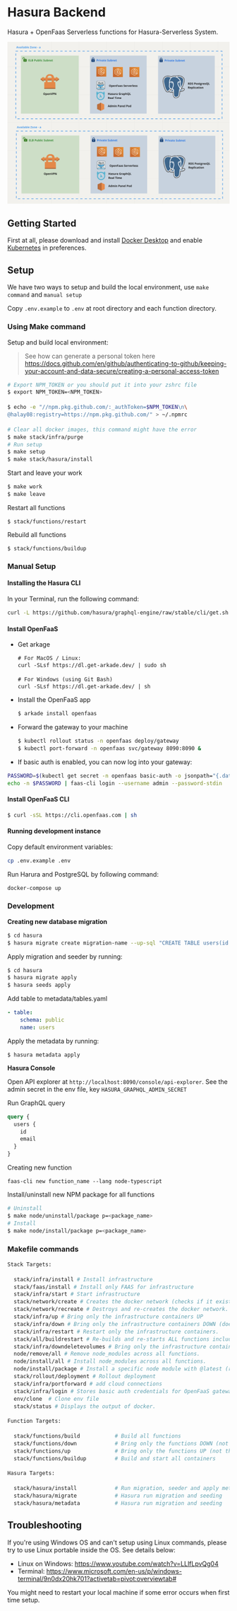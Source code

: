 # Hasura Backend

Hasura + OpenFaas Serverless functions for Hasura-Serverless System.

![Hasura Backend Architecture](architecture.png)

## Getting Started

First at all, please download and install [Docker Desktop](https://docs.docker.com/engine/install/) and enable [Kubernetes](https://andrewlock.net/running-kubernetes-and-the-dashboard-with-docker-desktop/) in preferences.

## Setup

We have two ways to setup and build the local environment, use `make command` and `manual setup`

Copy `.env.example` to `.env` at root directory and each function directory.

### Using Make command

Setup and build local environment:

> See how can generate a personal token here https://docs.github.com/en/github/authenticating-to-github/keeping-your-account-and-data-secure/creating-a-personal-access-token

```sh
# Export NPM_TOKEN or you should put it into your zshrc file
$ export NPM_TOKEN=<NPM_TOKEN>

$ echo -e "//npm.pkg.github.com/:_authToken=$NPM_TOKEN\n\
@halay08:registry=https://npm.pkg.github.com/" > ~/.npmrc

# Clear all docker images, this command might have the error
$ make stack/infra/purge
# Run setup
$ make setup
$ make stack/hasura/install
```

Start and leave your work
```sh
$ make work
$ make leave
```

Restart all functions
```
$ stack/functions/restart
```

Rebuild all functions
```
$ stack/functions/buildup
```

### Manual Setup

#### Installing the Hasura CLI

In your Terminal, run the following command:

```bash
curl -L https://github.com/hasura/graphql-engine/raw/stable/cli/get.sh | bash
```

#### Install OpenFaaS

- Get arkage

  ```
  # For MacOS / Linux:
  curl -SLsf https://dl.get-arkade.dev/ | sudo sh

  # For Windows (using Git Bash)
  curl -SLsf https://dl.get-arkade.dev/ | sh
  ```

- Install the OpenFaaS app

  ```sh
  $ arkade install openfaas
  ```

- Forward the gateway to your machine

  ```sh
  $ kubectl rollout status -n openfaas deploy/gateway
  $ kubectl port-forward -n openfaas svc/gateway 8090:8090 &
  ```

- If basic auth is enabled, you can now log into your gateway:
```sh
PASSWORD=$(kubectl get secret -n openfaas basic-auth -o jsonpath="{.data.basic-auth-password}" | base64 --decode; echo)
echo -n $PASSWORD | faas-cli login --username admin --password-stdin
```

#### Install OpenFaaS CLI

```bash
$ curl -sSL https://cli.openfaas.com | sh
```

#### Running development instance

Copy default environment variables:

```bash
cp .env.example .env
```

Run Harura and PostgreSQL by following command:

```bash
docker-compose up
```

### Development

**Creating new database migration**

```sh
$ cd hasura
$ hasura migrate create migration-name --up-sql "CREATE TABLE users(id serial NOT NULL, username varchar NOT NULL, email varchar NOT NULL, email_verified boolean DEFAULT false, phone_verified boolean DEFAULT false, status int NOT NULL DEFAULT 0);"  --down-sql "DROP TABLE users;"
```


Apply migration and seeder by running:

```sh
$ cd hasura
$ hasura migrate apply
$ hasura seeds apply
```

Add table to metadata/tables.yaml
```yaml
- table:
    schema: public
    name: users
```

Apply the metadata by running:

```
$ hasura metadata apply
```

**Hasura Console**

Open API explorer at `http://localhost:8090/console/api-explorer`. See the admin secret in the env file, key `HASURA_GRAPHQL_ADMIN_SECRET`

Run GraphQL query

```graphql
query {
  users {
    id
    email
  }
}
```

Creating new function

```
faas-cli new function_name --lang node-typescript
```

Install/uninstall new NPM package for all functions

```sh
# Uninstall
$ make node/uninstall/package p=<package_name>
# Install
$ make node/install/package p=<package_name>
```

### Makefile commands
```sh
Stack Targets:

  stack/infra/install # Install infrastructure
  stack/faas/install # Install only FAAS for infrastructure
  stack/infra/start # Start infrastructure
  stack/network/create # Creates the docker network (checks if it exists first).
  stack/network/recreate # Destroys and re-creates the docker network.
  stack/infra/up # Bring only the infrastructure containers UP
  stack/infra/down # Bring only the infrastructure containers DOWN (does not touch the module services).
  stack/infra/restart # Restart only the infrastructure containers.
  stack/all/buildrestart # Re-builds and re-starts ALL functions including infrastructure services.
  stack/infra/downdeletevolumes # Bring only the infrastructure containers DOWN (does not touch the module services) + DELETE data volumes.
  node/remove/all # Remove node_modules across all functions.
  node/install/all # Install node_modules across all functions.
  node/install/package # Install a specific node module with @latest (requires MODULE)
  stack/rollout/deployment # Rollout deployment
  stack/infra/portforward # add cloud connections
  stack/infra/login # Stores basic auth credentials for OpenFaaS gateway (supports multiple gateways)
  env/clone  # Clone env file
  stack/status # Displays the output of docker.

Function Targets:

  stack/functions/build           # Build all functions
  stack/functions/down            # Bring only the functions DOWN (not the main dependencies like postgres, elasticsearch, etc).
  stack/functions/up              # Bring only the functions UP (not the main dependencies like postgres, graphql-engine, etc).
  stack/functions/buildup         # Build and start all containers

Hasura Targets:

  stack/hasura/install            # Run migration, seeder and apply metadata
  stack/hasura/migrate            # Hasura run migration and seeding
  stack/hasura/metadata           # Hasura run migration and seeding
```

## Troubleshooting

If you're using Windows OS and can't setup using Linux commands, please try to use Linux portable inside the OS. See details below:

- Linux on Windows: https://www.youtube.com/watch?v=LLlfLpvQg04
- Terminal: https://www.microsoft.com/en-us/p/windows-terminal/9n0dx20hk701?activetab=pivot:overviewtab#

You might need to restart your local machine if some error occurs when first time setup.
